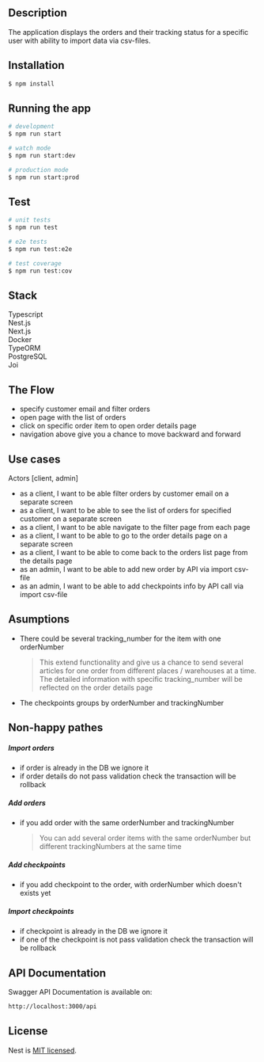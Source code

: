 ## Description

The application displays the orders and their tracking status for a specific user with ability to import data via csv-files.

## Installation

```bash
$ npm install
```

## Running the app

```bash
# development
$ npm run start

# watch mode
$ npm run start:dev

# production mode
$ npm run start:prod
```

## Test

```bash
# unit tests
$ npm run test

# e2e tests
$ npm run test:e2e

# test coverage
$ npm run test:cov
```

## Stack

<div>Typescript</div>
<div>Nest.js</div>
<div>Next.js</div>
<div>Docker</div>
<div>TypeORM</div>
<div>PostgreSQL</div>
<div>Joi</div>

## The Flow

- specify customer email and filter orders
- open page with the list of orders
- click on specific order item to open order details page
- navigation above give you a chance to move backward and forward

## Use cases

Actors [client, admin]

- as a client, I want to be able filter orders by customer email on a separate screen
- as a client, I want to be able to see the list of orders for specified customer on a separate screen
- as a client, I want to be able navigate to the filter page from each page
- as a client, I want to be able to go to the order details page on a separate screen
- as a client, I want to be able to come back to the orders list page from the details page
- as an admin, I want to be able to add new order by API via import csv-file
- as an admin, I want to be able to add checkpoints info by API call via import csv-file

## Asumptions

- There could be several tracking_number for the item with one orderNumber

  > This extend functionality and give us a chance to send several articles for one order from different places / warehouses at a time. The detailed information with specific tracking_number will be reflected on the order details page

- The checkpoints groups by orderNumber and trackingNumber

## Non-happy pathes

##### Import orders

- if order is already in the DB we ignore it
- if order details do not pass validation check the transaction will be rollback

##### Add orders

- if you add order with the same orderNumber and trackingNumber
  > You can add several order items with the same orderNumber but different trackingNumbers at the same time

##### Add checkpoints

- if you add checkpoint to the order, with orderNumber which doesn't exists yet

##### Import checkpoints

- if checkpoint is already in the DB we ignore it
- if one of the checkpoint is not pass validation check the transaction will be rollback

## API Documentation

Swagger API Documentation is available on:

```bash
http://localhost:3000/api
```

## License

Nest is [MIT licensed](LICENSE).
